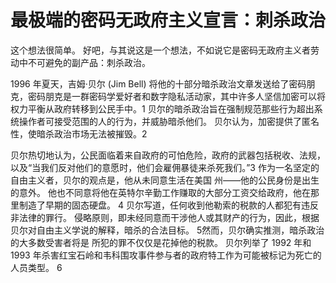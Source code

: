 # 最极端的密码无政府主义宣言：刺杀政治
这个想法很简单。 好吧，与其说这是一个想法，不如说它是密码无政府主义者劳动中不可避免的副产品：刺杀政治。

1996 年夏天，吉姆·贝尔 (Jim Bell) 将他的十部分暗杀政治文章发送给了密码朋克，密码朋克是一群密码学爱好者和数字隐私活动家，其中许多人坚信加密可以将权力平衡从政府转移到公民手中。1 贝尔的暗杀政治旨在强制规范那些行为超出系统操作者可接受范围的人的行为，并威胁暗杀他们。 贝尔认为，加密提供了匿名性，使暗杀政治市场无法被摧毁。2

贝尔热切地认为，公民面临着来自政府的可怕危险，政府的武器包括税收、法规，以及“当我们反对他们的意愿时，他们会雇佣暴徒来杀死我们。”3 作为一名坚定的自由主义者，贝尔的观点是，他从未同意生活在美国 州——他的公民身份是出生的意外。 他也不同意将他在英特尔辛勤工作赚取的大部分工资交给政府，他在那里制造了早期的固态硬盘。 4 贝尔写道，任何收到他勒索的税款的人都犯有违反非法律的罪行。 侵略原则，即未经同意而干涉他人或其财产的行为，因此，根据贝尔对自由主义学说的解释，暗杀的合法目标。 5然而，贝尔确实推测，暗杀政治的大多数受害者将是 所犯的罪不仅仅是花掉他的税款。 贝尔列举了 1992 年和 1993 年杀害红宝石岭和韦科围攻事件参与者的政府特工作为可能被标记为死亡的人员类型。 6
